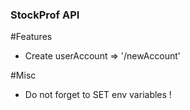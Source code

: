 ### StockProf API

#Features
* Create userAccount =>  '/newAccount'

#Misc
* Do not forget to SET env variables !